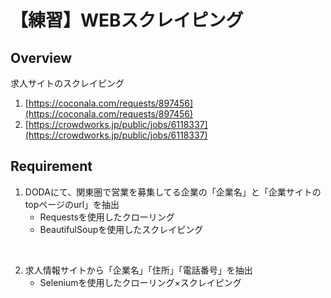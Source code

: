 # 【練習】WEBスクレイピング
 
## Overview
求人サイトのスクレイピング
1. [https://coconala.com/requests/897456](https://coconala.com/requests/897456)
2. [https://crowdworks.jp/public/jobs/6118337](https://crowdworks.jp/public/jobs/6118337)

## Requirement 
1. DODAにて、関東圏で営業を募集してる企業の「企業名」と「企業サイトのtopページのurl」を抽出
    - Requestsを使用したクローリング
    - BeautifulSoupを使用したスクレイピング

<br>

2. 求人情報サイトから「企業名」「住所」「電話番号」を抽出  
    - Seleniumを使用したクローリング×スクレイピング